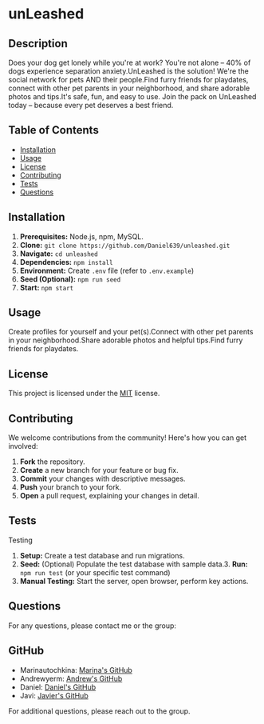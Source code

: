 # unLeashed

## Description

Does your dog get lonely while you're at work?  You're not alone – 40% of dogs experience separation anxiety.UnLeashed is the solution! We're the social network for pets AND their people.Find furry friends for playdates, connect with other pet parents in your neighborhood, and share adorable photos and tips.It's safe, fun, and easy to use. Join the pack on UnLeashed today – because every pet deserves a best friend.

## Table of Contents

- [Installation](#installation)
- [Usage](#usage)
- [License](#license)
- [Contributing](#contributing)
- [Tests](#tests)
- [Questions](#questions)

## Installation

1. **Prerequisites:** Node.js, npm, MySQL.
2. **Clone:** `git clone https://github.com/Daniel639/unleashed.git`
3. **Navigate:** `cd unleashed`
4. **Dependencies:** `npm install`
5. **Environment:** Create `.env` file (refer to `.env.example`)
6. **Seed (Optional):** `npm run seed`
7. **Start:** `npm start`

## Usage

Create profiles for yourself and your pet(s).Connect with other pet parents in your neighborhood.Share adorable photos and helpful tips.Find furry friends for playdates.

## License

This project is licensed under the [MIT](https://opensource.org/licenses/MIT) license.

## Contributing

We welcome contributions from the community! Here's how you can get involved:

1. **Fork** the repository.
2. **Create** a new branch for your feature or bug fix.
3. **Commit** your changes with descriptive messages.
4. **Push** your branch to your fork.
5. **Open** a pull request, explaining your changes in detail.

## Tests

Testing

1. **Setup:** Create a test database and run migrations.
2. **Seed:** (Optional) Populate the test database with sample data.3. **Run:** `npm run test` (or your specific test command)
3. **Manual Testing:** Start the server, open browser, perform key actions.

## Questions

For any questions, please contact me or the group:

## GitHub

- Marinautochkina: [Marina's GitHub](https://github.com/marinautochkina)
- Andrewyerm: [Andrew's GitHub](https://github.com/andrewyerm)
- Daniel: [Daniel's GitHub](https://github.com/Daniel639)
- Javi: [Javier's GitHub](https://github.com/javimari)

For additional questions, please reach out to the group.
